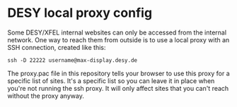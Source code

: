 # DESY local proxy config

Some DESY/XFEL internal websites can only be accessed from the internal
network. One way to reach them from outside is to use a local proxy with an
SSH connection, created like this:

```
ssh -D 22222 username@max-display.desy.de
```

The proxy.pac file in this repository tells your browser to use this proxy
for a specific list of sites. It's a specific list so you can leave it in
place when you're not running the ssh proxy. It will only affect sites that
you can't reach without the proxy anyway.
